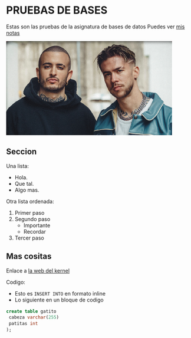 # PRUEBAS DE BASES
Estas son las pruebas de la asignatura de bases de datos
Puedes ver [mis notas](directorio/mis-notas.md)

![La mejor imagen del rap](natos_y_waor_47539_0.png)

## Seccion
Una lista:
- Hola.
- Que tal.
- Algo mas.


Otra lista ordenada:
1. Primer paso
2. Segundo paso
    - Importante
    - Recordar
3. Tercer paso

## Mas cositas
Enlace  a [la web del kernel](https://kernel.org)

Codigo:
- Esto es `INSERT INTO` en formato inline
- Lo siguiente en un bloque de codigo

```sql
create table gatito
 cabeza varchar(255)
 patitas int   
);
```


